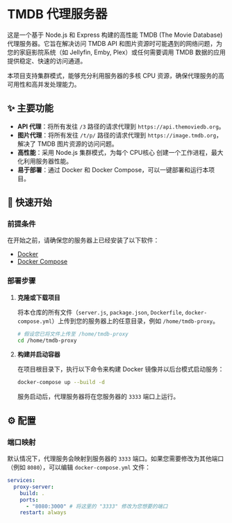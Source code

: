# TMDB 代理服务器

这是一个基于 Node.js 和 Express 构建的高性能 TMDB (The Movie Database) 代理服务器。它旨在解决访问 TMDB API 和图片资源时可能遇到的网络问题，为您的家庭影院系统（如 Jellyfin, Emby, Plex）或任何需要调用 TMDB 数据的应用提供稳定、快速的访问通道。

本项目支持集群模式，能够充分利用服务器的多核 CPU 资源，确保代理服务的高可用性和高并发处理能力。

## ✨ 主要功能

- **API 代理**：将所有发往 `/3` 路径的请求代理到 `https://api.themoviedb.org`。
- **图片代理**：将所有发往 `/t/p/` 路径的请求代理到 `https://image.tmdb.org`，解决了 TMDB 图片资源的访问问题。
- **高性能**：采用 Node.js 集群模式，为每个 CPU核心 创建一个工作进程，最大化利用服务器性能。
- **易于部署**：通过 Docker 和 Docker Compose，可以一键部署和运行本项目。

## 🚀 快速开始

### 前提条件

在开始之前，请确保您的服务器上已经安装了以下软件：

- [Docker](https://docs.docker.com/get-docker/)
- [Docker Compose](https://docs.docker.com/compose/install/)

### 部署步骤

1.  **克隆或下载项目**

    将本仓库的所有文件（`server.js`, `package.json`, `Dockerfile`, `docker-compose.yml`）上传到您的服务器上的任意目录，例如 `/home/tmdb-proxy`。

    ```bash
    # 假设您已将文件上传至 /home/tmdb-proxy
    cd /home/tmdb-proxy
    ```

2.  **构建并启动容器**

    在项目根目录下，执行以下命令来构建 Docker 镜像并以后台模式启动服务：

    ```bash
    docker-compose up --build -d
    ```

    服务启动后，代理服务器将在您服务器的 `3333` 端口上运行。

## ⚙️ 配置

### 端口映射

默认情况下，代理服务会映射到服务器的 `3333` 端口。如果您需要修改为其他端口（例如 `8080`），可以编辑 `docker-compose.yml` 文件：

```yaml:docker-compose.yml
services:
  proxy-server:
    build: .
    ports:
      - "8080:3000" # 将这里的 "3333" 修改为您想要的端口
    restart: always
```
